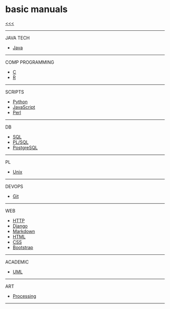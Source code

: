 
basic manuals
======

[<<<](https://github.com/ttltrk/PRG/blob/master/MAN.MD)

---

JAVA TECH

* [Java](https://github.com/ttltrk/PRG/blob/master/JAVA/DOC/BJM/BJM.MD)

---

COMP PROGRAMMING

* [C](https://github.com/ttltrk/PRG/blob/master/C/DOC/BCM/BCM.MD)
* [R]()

---

SCRIPTS

* [Python](https://github.com/ttltrk/PRG/blob/master/PY/DOC/OPYM/OPYM.MD)
* [JavaScript]()
* [Perl]()

---

DB

* [SQL](https://github.com/ttltrk/DB/blob/master/SQL/DOC/BSqlM/BSqlM.MD)
* [PL/SQL](https://github.com/ttltrk/DB/blob/master/PLSQL/DOC/BPSM/BPSM.MD)
* [PostgreSQL](https://github.com/ttltrk/DB/blob/master/POSTGRESQL/BPOSM/BPOSM.MD)

---

PL

* [Unix](https://github.com/ttltrk/ELSE/blob/master/SHELL/BUM/BUM.MD)

---

DEVOPS

* [Git](https://github.com/ttltrk/ELSE/blob/master/GIT/DOC/BGM/BGM.MD)

---

WEB

* [HTTP]()
* [Django]()
* [Markdown](https://github.com/ttltrk/ELSE/blob/master/MD/BMDM.MD)
* [HTML](https://github.com/ttltrk/WEB/blob/master/BHM/BHM.MD)
* [CSS]()
* [Bootstrap]()

---

ACADEMIC

* [UML]()

---

ART

* [Processing](https://github.com/ttltrk/ELSE/blob/master/PRF/BPRCM/BPRCM.MD)

---
